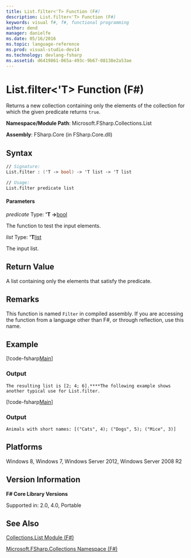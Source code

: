 ```yaml
---
title: List.filter<'T> Function (F#)
description: List.filter<'T> Function (F#)
keywords: visual f#, f#, functional programming
author: dend
manager: danielfe
ms.date: 05/16/2016
ms.topic: language-reference
ms.prod: visual-studio-dev14
ms.technology: devlang-fsharp
ms.assetid: d6419861-065a-493c-9b67-08138e2a53ae 
---
```


# List.filter<'T> Function (F#)

Returns a new collection containing only the elements of the collection for which the given predicate returns `true`.

**Namespace/Module Path**: Microsoft.FSharp.Collections.List

**Assembly**: FSharp.Core (in FSharp.Core.dll)


## Syntax

```fsharp
// Signature:
List.filter : ('T -> bool) -> 'T list -> 'T list

// Usage:
List.filter predicate list
```

#### Parameters
*predicate*
Type: **'T -&gt;**[bool](https://msdn.microsoft.com/library/89c0cf9c-49ce-4207-a3be-555851a67dd5)


The function to test the input elements.


*list*
Type: **'T**[list](https://msdn.microsoft.com/library/c627b668-477b-4409-91ed-06d7f1b3e4a7)


The input list.

## Return Value

A list containing only the elements that satisfy the predicate.

## Remarks

This function is named `Filter` in compiled assembly. If you are accessing the function from a language other than F#, or through reflection, use this name.

## Example

[!code-fsharp[Main](~samples/snippets/fsharp/lists/snippet24.fs)]

### Output

```
The resulting list is [2; 4; 6].****The following example shows another typical use for List.filter.
```

[!code-fsharp[Main](~samples/snippets/fsharp/samples101/snippet3007.fs)]

### Output

```
Animals with short names: [("Cats", 4); ("Dogs", 5); ("Mice", 3)]
```

## Platforms
Windows 8, Windows 7, Windows Server 2012, Windows Server 2008 R2

## Version Information
**F# Core Library Versions**

Supported in: 2.0, 4.0, Portable

## See Also
[Collections.List Module &#40;F&#35;&#41;](Collections.List-Module-%5BFSharp%5D.md)

[Microsoft.FSharp.Collections Namespace &#40;F&#35;&#41;](Microsoft.FSharp.Collections-Namespace-%5BFSharp%5D.md)